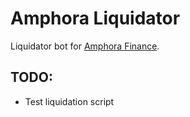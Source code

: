 # Amphora Liquidator
Liquidator bot for [Amphora Finance](https://amphorafinance.com/).

## TODO:
- Test liquidation script

<!-- ```shell
npx hardhat help
npx hardhat test
REPORT_GAS=true npx hardhat test
npx hardhat node
npx hardhat run scripts/deploy.js
``` -->
